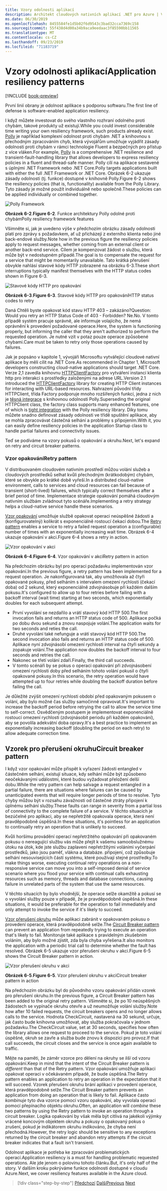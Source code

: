 ```yaml
---
title: Vzory odolnosti aplikací
description: Architekt cloudových nativních aplikací .NET pro Azure | Vzory odolnosti aplikací
ms.date: 06/30/2019
ms.openlocfilehash: 8455584fe1d5b02f6d9543c3bad32cca7369c158
ms.sourcegitcommit: 55f438d4d00a34b9aca9eedaac3f85590bb11565
ms.translationtype: MT
ms.contentlocale: cs-CZ
ms.lasthandoff: 09/23/2019
ms.locfileid: "71183719"
---
```

# <a name="application-resiliency-patterns"></a><span data-ttu-id="b7432-103">Vzory odolnosti aplikací</span><span class="sxs-lookup"><span data-stu-id="b7432-103">Application resiliency patterns</span></span>

[!INCLUDE [book-preview](../../../includes/book-preview.md)]

<span data-ttu-id="b7432-104">První linií obrany je odolnost aplikace s podporou softwaru.</span><span class="sxs-lookup"><span data-stu-id="b7432-104">The first line of defense is software-enabled application resiliency.</span></span> 

<span data-ttu-id="b7432-105">I když můžete investovat do svého vlastního rozhraní odolného proti chybám, takové produkty už existují.</span><span class="sxs-lookup"><span data-stu-id="b7432-105">While you could invest considerable time writing your own resiliency framework, such products already exist.</span></span> <span data-ttu-id="b7432-106">[Polly](http://www.thepollyproject.org/) je například komplexní odolnost proti chybám .NET a knihovnou s přechodným zpracováním chyb, která vývojářům umožňuje vyjádřit zásady odolnosti proti chybám v rámci technologie Fluent a bezpečných pro přístup z více vláken.</span><span class="sxs-lookup"><span data-stu-id="b7432-106">For example, [Polly](http://www.thepollyproject.org/) is a comprehensive .NET resilience and transient-fault-handling library that allows developers to express resiliency policies in a fluent and thread-safe manner.</span></span> <span data-ttu-id="b7432-107">Polly cílí na aplikace sestavené s úplnými .NET Framework nebo .NET Core.</span><span class="sxs-lookup"><span data-stu-id="b7432-107">Polly targets applications built with either the full .NET Framework or .NET Core.</span></span> <span data-ttu-id="b7432-108">Obrázek 6-2 ukazuje zásady odolnosti (tj. funkce) dostupné v knihovně Polly.</span><span class="sxs-lookup"><span data-stu-id="b7432-108">Figure 6-2 shows the resiliency policies (that is, functionality) available from the Polly Library.</span></span> <span data-ttu-id="b7432-109">Tyto zásady je možné použít individuálně nebo společně.</span><span class="sxs-lookup"><span data-stu-id="b7432-109">These policies can be applied individually or combined together.</span></span>

![Polly Framework](./media/polly-resiliency-framework.png)

<span data-ttu-id="b7432-111">**Obrázek 6-2**.</span><span class="sxs-lookup"><span data-stu-id="b7432-111">**Figure 6-2**.</span></span> <span data-ttu-id="b7432-112">Funkce architektury Polly odolné proti chybám</span><span class="sxs-lookup"><span data-stu-id="b7432-112">Polly resiliency framework features</span></span>

<span data-ttu-id="b7432-113">Všimněte si, jak je uvedeno výše v předchozím obrázku zásady odolnosti platí pro zprávy s požadavkem, ať už přicházejí z externího klienta nebo jiné back-endové služby.</span><span class="sxs-lookup"><span data-stu-id="b7432-113">Note how in the previous figure the resiliency policies apply to request messages, whether coming from an external client or another back-end service.</span></span> <span data-ttu-id="b7432-114">Cílem je kompenzovat žádost o službu, která může být v nedostupném případě.</span><span class="sxs-lookup"><span data-stu-id="b7432-114">The goal is to compensate the request for a service that might be momentarily unavailable.</span></span> <span data-ttu-id="b7432-115">Tato krátká přerušení obvykle nahlásí stavové kódy HTTP zobrazené na obrázku 6-3.</span><span class="sxs-lookup"><span data-stu-id="b7432-115">These short interruptions typically manifest themselves with the HTTP status codes shown in Figure 6-3.</span></span>

![Stavové kódy HTTP pro opakování](./media/http-status-codes.png)

<span data-ttu-id="b7432-117">**Obrázek 6-3**.</span><span class="sxs-lookup"><span data-stu-id="b7432-117">**Figure 6-3**.</span></span> <span data-ttu-id="b7432-118">Stavové kódy HTTP pro opakování</span><span class="sxs-lookup"><span data-stu-id="b7432-118">HTTP status codes to retry</span></span>

<span data-ttu-id="b7432-119">Daná Chtěli byste opakovat kód stavu HTTP 403 – zakázáno?</span><span class="sxs-lookup"><span data-stu-id="b7432-119">Question: Would you retry an HTTP Status Code of 403 - Forbidden?</span></span> <span data-ttu-id="b7432-120">Ne.</span><span class="sxs-lookup"><span data-stu-id="b7432-120">No.</span></span> <span data-ttu-id="b7432-121">V tomto případě systém pracuje správně, ale informuje volajícího, že nemá oprávnění k provedení požadované operace.</span><span class="sxs-lookup"><span data-stu-id="b7432-121">Here, the system is functioning properly, but informing the caller that they aren't authorized to perform the requested operation.</span></span> <span data-ttu-id="b7432-122">Je nutné vzít v potaz pouze operace způsobené chybami.</span><span class="sxs-lookup"><span data-stu-id="b7432-122">Care must be taken to retry only those operations caused by failures.</span></span>

<span data-ttu-id="b7432-123">Jak je popsáno v kapitole 1, vývojáři Microsoftu vytvářející cloudové nativní aplikace by měli cílit na .NET Core.</span><span class="sxs-lookup"><span data-stu-id="b7432-123">As recommended in Chapter 1, Microsoft developers constructing cloud-native applications should target .NET Core.</span></span> <span data-ttu-id="b7432-124">Verze 2,1 zavedla knihovnu [HTTPClientFactory](https://www.stevejgordon.co.uk/introduction-to-httpclientfactory-aspnetcore) pro vytváření instancí klienta http pro interakci s prostředky založenými na adrese URL.</span><span class="sxs-lookup"><span data-stu-id="b7432-124">Version 2.1 introduced the [HTTPClientFactory](https://www.stevejgordon.co.uk/introduction-to-httpclientfactory-aspnetcore) library for creating HTTP Client instances for interacting with URL-based resources.</span></span> <span data-ttu-id="b7432-125">Nahrazení původní třídy HTTPClient, třída Factory podporuje mnoho rozšířených funkcí, jedna z nich je [těsná integrace](../microservices/implement-resilient-applications/implement-http-call-retries-exponential-backoff-polly.md) s knihovnou odolnosti Polly.</span><span class="sxs-lookup"><span data-stu-id="b7432-125">Superseding the original HTTPClient class, the factory class supports many enhanced features, one of which is [tight integration](../microservices/implement-resilient-applications/implement-http-call-retries-exponential-backoff-polly.md) with the Polly resiliency library.</span></span> <span data-ttu-id="b7432-126">Díky tomu můžete snadno definovat zásady odolnosti ve třídě spuštění aplikace, aby se mohla zpracovávat částečná selhání a problémy s připojením.</span><span class="sxs-lookup"><span data-stu-id="b7432-126">With it, you can easily define resiliency policies in the application Startup class to handle partial failures and connectivity issues.</span></span>

<span data-ttu-id="b7432-127">Teď se podíváme na vzory pokusů o opakování a okruhu.</span><span class="sxs-lookup"><span data-stu-id="b7432-127">Next, let's expand on retry and circuit breaker patterns.</span></span>

### <a name="retry-pattern"></a><span data-ttu-id="b7432-128">Vzor opakování</span><span class="sxs-lookup"><span data-stu-id="b7432-128">Retry pattern</span></span>

<span data-ttu-id="b7432-129">V distribuovaném cloudovém nativním prostředí můžou volání služeb a cloudových prostředků selhat kvůli přechodným (krátkodobým) chybám, které se obvykle po krátké době vyřeší.</span><span class="sxs-lookup"><span data-stu-id="b7432-129">In a distributed cloud-native environment, calls to services and cloud resources can fail because of transient (short-lived) failures, which typically correct themselves after a brief period of time.</span></span> <span data-ttu-id="b7432-130">Implementace strategie opakování pomáhá cloudovým nativním službám zvládnout tyto scénáře.</span><span class="sxs-lookup"><span data-stu-id="b7432-130">Implementing a retry strategy helps a cloud-native service handle these scenarios.</span></span>

<span data-ttu-id="b7432-131">[Vzor opakování](https://docs.microsoft.com/azure/architecture/patterns/retry) umožňuje službě opakovat operaci neúspěšné žádosti a (konfigurovatelný) kolikrát s exponenciálně rostoucí čekací dobou.</span><span class="sxs-lookup"><span data-stu-id="b7432-131">The [Retry pattern](https://docs.microsoft.com/azure/architecture/patterns/retry) enables a service to retry a failed request operation a (configurable) number of times with an exponentially increasing wait time.</span></span> <span data-ttu-id="b7432-132">Obrázek 6-4 ukazuje opakování v akci.</span><span class="sxs-lookup"><span data-stu-id="b7432-132">Figure 6-4 shows a retry in action.</span></span>

![Vzor opakování v akci](./media/retry-pattern.png)

<span data-ttu-id="b7432-134">**Obrázek 6-4**.</span><span class="sxs-lookup"><span data-stu-id="b7432-134">**Figure 6-4**.</span></span> <span data-ttu-id="b7432-135">Vzor opakování v akci</span><span class="sxs-lookup"><span data-stu-id="b7432-135">Retry pattern in action</span></span>

<span data-ttu-id="b7432-136">Na předchozím obrázku byl pro operaci požadavku implementován vzor opakování.</span><span class="sxs-lookup"><span data-stu-id="b7432-136">In the previous figure, a retry pattern has been implemented for a request operation.</span></span> <span data-ttu-id="b7432-137">Je nakonfigurovaná tak, aby umožňovala až čtyři opakované pokusy, před selháním s intervalem omezení rychlosti (čekací doba) od 2 sekund, který exponenciálně zdvojnásobuje při každém dalším pokusu.</span><span class="sxs-lookup"><span data-stu-id="b7432-137">It's configured to allow up to four retries before failing with a backoff interval (wait time) starting at two seconds, which exponentially doubles for each subsequent attempt.</span></span>

- <span data-ttu-id="b7432-138">První vyvolání se nezdařilo a vrátí stavový kód HTTP 500.</span><span class="sxs-lookup"><span data-stu-id="b7432-138">The first invocation fails and returns an HTTP status code of 500.</span></span> <span data-ttu-id="b7432-139">Aplikace počká po dobu dvou sekund a znovu naspojuje volání.</span><span class="sxs-lookup"><span data-stu-id="b7432-139">The application waits for two seconds and reties the call.</span></span>
- <span data-ttu-id="b7432-140">Druhé vyvolání také nefunguje a vrátí stavový kód HTTP 500.</span><span class="sxs-lookup"><span data-stu-id="b7432-140">The second invocation also fails and returns an HTTP status code of 500.</span></span> <span data-ttu-id="b7432-141">Aplikace nyní zdvojnásobí omezení rychlosti interval na čtyři sekundy a zopakuje volání.</span><span class="sxs-lookup"><span data-stu-id="b7432-141">The application now doubles the backoff interval to four seconds and retries the call.</span></span>
- <span data-ttu-id="b7432-142">Nakonec se třetí volání zdaří.</span><span class="sxs-lookup"><span data-stu-id="b7432-142">Finally, the third call succeeds.</span></span>
- <span data-ttu-id="b7432-143">V tomto scénáři by se pokus o operaci opakování při zdvojnásobení omezení rychlosti doby před selháním tohoto volání pokusil o čtyři opakované pokusy.</span><span class="sxs-lookup"><span data-stu-id="b7432-143">In this scenario, the retry operation would have attempted up to four retries while doubling the backoff duration before failing the call.</span></span>

<span data-ttu-id="b7432-144">Je důležité zvýšit omezení rychlosti období před opakovaným pokusem o volání, aby bylo možné čas služby samočinně opravovat.</span><span class="sxs-lookup"><span data-stu-id="b7432-144">It's important to increase the backoff period before retrying the call to allow the service time to self-correct.</span></span> <span data-ttu-id="b7432-145">Osvědčeným postupem je implementovat exponenciálně rostoucí omezení rychlosti (zdvojnásobit periodu při každém opakování), aby se povolila adekvátní doba opravy.</span><span class="sxs-lookup"><span data-stu-id="b7432-145">It's a best practice to implement an exponentially increasing backoff (doubling the period on each retry) to allow adequate correction time.</span></span>

## <a name="circuit-breaker-pattern"></a><span data-ttu-id="b7432-146">Vzorek pro přerušení okruhu</span><span class="sxs-lookup"><span data-stu-id="b7432-146">Circuit breaker pattern</span></span>

<span data-ttu-id="b7432-147">I když vzor opakování může přispět k vyřazení žádosti entangled v částečném selhání, existují situace, kdy selhání může být způsobeno neočekávanými událostmi, které budou vyžadovat přeložení delší dobu.</span><span class="sxs-lookup"><span data-stu-id="b7432-147">While the retry pattern can help salvage a request entangled in a partial failure, there are situations where failures can be caused by unanticipated events that will require longer periods of time to resolve.</span></span> <span data-ttu-id="b7432-148">Tyto chyby můžou být v rozsahu závažnosti od částečné ztráty připojení k úplnému selhání služby.</span><span class="sxs-lookup"><span data-stu-id="b7432-148">These faults can range in severity from a partial loss of connectivity to the complete failure of a service.</span></span> <span data-ttu-id="b7432-149">V těchto situacích je bezúčelné pro aplikaci, aby se nepřetržitě opakovala operace, která není pravděpodobně úspěšná.</span><span class="sxs-lookup"><span data-stu-id="b7432-149">In these situations, it's pointless for an application to continually retry an operation that is unlikely to succeed.</span></span>

<span data-ttu-id="b7432-150">Kvůli horšímu provádění operací nepřetržitého opakování při opakovaném pokusu o nereagující službu vás může přejít k vašemu samoobslužnému útoku na útok, kde jste službu zaplaveni nepřetržitými voláními vyčerpání prostředků, jako jsou paměť, vlákna a databáze. připojení, což způsobuje selhání nesouvisejících částí systému, které používají stejné prostředky.</span><span class="sxs-lookup"><span data-stu-id="b7432-150">To make things worse, executing continual retry operations on a non-responsive service can move you into a self-imposed denial of service scenario where you flood your service with continual calls exhausting resources such as memory, threads and database connections, causing failure in unrelated parts of the system that use the same resources.</span></span>

<span data-ttu-id="b7432-151">V těchto situacích by bylo vhodnější, že operace selže okamžitě a pokusí se o vyvolání služby pouze v případě, že je pravděpodobně úspěšná.</span><span class="sxs-lookup"><span data-stu-id="b7432-151">In these situations, it would be preferable for the operation to fail immediately and only attempt to invoke the service if it's likely to succeed.</span></span>

<span data-ttu-id="b7432-152">[Vzor přerušení okruhu](https://docs.microsoft.com/azure/architecture/patterns/circuit-breaker) může aplikaci zabránit v opakovaném pokusu o provedení operace, která pravděpodobně selže.</span><span class="sxs-lookup"><span data-stu-id="b7432-152">The [Circuit Breaker pattern](https://docs.microsoft.com/azure/architecture/patterns/circuit-breaker) can prevent an application from repeatedly trying to execute an operation that's likely to fail.</span></span> <span data-ttu-id="b7432-153">Monitoruje také aplikace s pravidelným zkušebním voláním, aby bylo možné zjistit, zda byla chyba vyřešena.</span><span class="sxs-lookup"><span data-stu-id="b7432-153">It also monitors the application with a periodic trial call to determine whether the fault has resolved.</span></span> <span data-ttu-id="b7432-154">Obrázek 6-5 ukazuje vzor přerušení okruhu v akci.</span><span class="sxs-lookup"><span data-stu-id="b7432-154">Figure 6-5 shows the Circuit Breaker pattern in action.</span></span>

![Vzor přerušení okruhu v akci](./media/circuit-breaker-pattern.png)

<span data-ttu-id="b7432-156">**Obrázek 6-5**.</span><span class="sxs-lookup"><span data-stu-id="b7432-156">**Figure 6-5**.</span></span> <span data-ttu-id="b7432-157">Vzor přerušení okruhu v akci</span><span class="sxs-lookup"><span data-stu-id="b7432-157">Circuit breaker pattern in action</span></span>

<span data-ttu-id="b7432-158">Na předchozím obrázku byl do původního vzoru opakování přidán vzorek pro přerušení okruhu.</span><span class="sxs-lookup"><span data-stu-id="b7432-158">In the previous figure, a Circuit Breaker pattern has been added to the original retry pattern.</span></span> <span data-ttu-id="b7432-159">Všimněte si, že po 10 neúspěšných žádostech se vypínače okruhu otevře a už neumožňuje volání služby.</span><span class="sxs-lookup"><span data-stu-id="b7432-159">Note how after 10 failed requests, the circuit breakers opens and no longer allows calls to the service.</span></span> <span data-ttu-id="b7432-160">Hodnota CheckCircuit, nastavená na 30 sekund, určuje, jak často bude knihovna umožňovat, aby služba pokračovala v jednom požadavku.</span><span class="sxs-lookup"><span data-stu-id="b7432-160">The CheckCircuit value, set at 30 seconds, specifies how often the library allows one request to proceed to the service.</span></span> <span data-ttu-id="b7432-161">Pokud je toto volání úspěšné, okruh se zavře a služba bude znovu k dispozici pro provoz.</span><span class="sxs-lookup"><span data-stu-id="b7432-161">If that call succeeds, the circuit closes and the service is once again available to traffic.</span></span>

<span data-ttu-id="b7432-162">Mějte na paměti, že záměr vzorce pro dělení na okruhy se *liší* od vzoru opakování.</span><span class="sxs-lookup"><span data-stu-id="b7432-162">Keep in mind that the intent of the Circuit Breaker pattern is *different* than that of the Retry pattern.</span></span> <span data-ttu-id="b7432-163">Vzor opakování umožňuje aplikaci opakovat operaci v očekávaném případě, že bude úspěšná.</span><span class="sxs-lookup"><span data-stu-id="b7432-163">The Retry pattern enables an application to retry an operation in the expectation that it will succeed.</span></span> <span data-ttu-id="b7432-164">Vzorek přerušení okruhu brání aplikaci v provedení operace, která pravděpodobně selže.</span><span class="sxs-lookup"><span data-stu-id="b7432-164">The Circuit Breaker pattern prevents an application from doing an operation that is likely to fail.</span></span> <span data-ttu-id="b7432-165">Aplikace často *kombinuje* tyto dva vzorce pomocí vzoru opakování, aby vyvolala operaci pomocí přepínacího objektu okruhu.</span><span class="sxs-lookup"><span data-stu-id="b7432-165">Often, an application will *combine* these two patterns by using the Retry pattern to invoke an operation through a circuit breaker.</span></span> <span data-ttu-id="b7432-166">Logika opakování by však měla být citlivá na jakékoli výjimky vrácené koncovým objektem okruhu a pokusy o opakovaný pokus o zrušení, pokud je indikátorem okruhu indikováno, že chyba není přechodná.</span><span class="sxs-lookup"><span data-stu-id="b7432-166">However, the retry logic should be sensitive to any exceptions returned by the circuit breaker and abandon retry attempts if the circuit breaker indicates that a fault isn't transient.</span></span>

<span data-ttu-id="b7432-167">Odolnost aplikace je potřeba ke zpracování problematických operací.</span><span class="sxs-lookup"><span data-stu-id="b7432-167">Application resiliency is a must for handling problematic requested operations.</span></span> <span data-ttu-id="b7432-168">Ale jde jenom o polovinu tohoto článku.</span><span class="sxs-lookup"><span data-stu-id="b7432-168">But, it's only half of the story.</span></span> <span data-ttu-id="b7432-169">V dalším kroku pokrýváme funkce odolnosti dostupné v cloudu Azure.</span><span class="sxs-lookup"><span data-stu-id="b7432-169">Next, we cover resiliency features available in the Azure cloud.</span></span>

>[!div class="step-by-step"]
><span data-ttu-id="b7432-170">[Předchozí](resiliency.md)
>[Další](infrastructure-resiliency-azure.md)</span><span class="sxs-lookup"><span data-stu-id="b7432-170">[Previous](resiliency.md)
[Next](infrastructure-resiliency-azure.md)</span></span>
